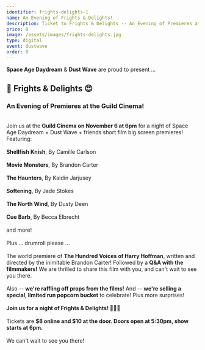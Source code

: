 ```yaml
---
identifier: frights-delights-1
name: An Evening of Frights & Delights!
description: Ticket to Frights & Delights -- An Evening of Premieres at the Guild Cinema!
price: 8
image: /assets/images/frights-delights.jpg
type: digital
event: dustwave
order: 0
---
```

<strong>Space Age Daydream</strong> & <strong>Dust Wave</strong> are proud to present ...
<br>
<h2>🧟 Frights & Delights 😍</h2>
<h3>An Evening of Premieres at the Guild Cinema!</h3>
<br>
Join us at the <strong>Guild Cinema on November 6 at 6pm</strong> for a night of Space Age Daydream + Dust Wave + friends short film big screen premieres! Featuring:
<br><br>
<strong>Shellfish Knish</strong>, By Camille Carlson<br><br>
<strong>Movie Monsters</strong>, By Brandon Carter<br><br>
<strong>The Haunters</strong>, By Kaidin Jarjusey<br><br>
<strong>Softening</strong>, By Jade Stokes<br><br>
<strong>The North Wind</strong>, By Dusty Deen<br><br>
<strong>Cue Barb</strong>, By Becca Elbrecht<br><br>
and more!
<br><br>
Plus ... drumroll please ...
<br><br>
The world premiere of <strong>The Hundred Voices of Harry Hoffman</strong>, written and directed by the inimitable Brandon Carter! Followed by a <strong>Q&A with the filmmakers!</strong> We are thrilled to share this film with you, and can't wait to see you there.
<br><br>
Also -- <strong>we're raffling off props from the films!</strong> And -- <strong>we're selling a special, limited run popcorn bucket</strong> to celebrate! Plus more surprises!
<br><br>
<strong>Join us for a night of Frights & Delights! 🍿🎥🎃</strong>
<br><br>
Tickets are <strong>$8 online and $10 at the door. Doors open at 5:30pm, show starts at 6pm.</strong>
<br><br>
We can't wait to see you there!